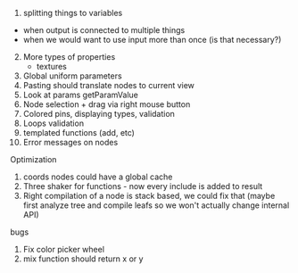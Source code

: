 1. splitting things to variables
 - when output is connected to multiple things
 - when we would want to use input more than once (is that necessary?)
2. More types of properties
    - textures
3. Global uniform parameters
4. Pasting should translate nodes to current view
5. Look at params getParamValue
6. Node selection + drag via right mouse button
7. Colored pins, displaying types, validation
8. Loops validation
9. templated functions (add, etc)
10. Error messages on nodes

Optimization
1. coords nodes could have a global cache
2. Three shaker for functions - now every include is added to result
3. Right compilation of a node is stack based, we could fix that (maybe first analyze tree and compile leafs so we won't actually change internal API)

bugs
1. Fix color picker wheel
2. mix function should return x or y